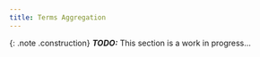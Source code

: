 ```yaml
---
title: Terms Aggregation
---
```


{: .note .construction}
**_TODO:_** This section is a work in progress...

<div style="min-height: 800px"></div>
